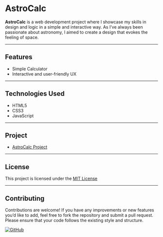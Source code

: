 # AstroCalc

**AstroCalc** is a web development project where I showcase my skills in design and logic in a simple and interactive way. As I’ve always been passionate about astronomy, I aimed to create a design that evokes the feeling of space.

---

## Features

- Simple Calculator
- Interactive and user-friendly UX

---

## Technologies Used

- HTML5
- CSS3
- JavaScript

---

## Project

- [AstroCalc Project](https://andresnalegre.github.io/AstroCalc)

---

## License

This project is licensed under the [MIT License](LICENSE)

---

## Contributing

Contributions are welcome! If you have any improvements or new features you’d like to add, feel free to fork the repository and submit a pull request. Please ensure that your code follows the existing style and structure.

[![GitHub](https://img.shields.io/badge/Made%20by-Andres%20Nicolas%20Alegre-brightgreen)](https://github.com/andresnalegre)
